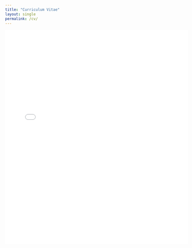 ```yaml
---
title: "Curriculum Vitae"
layout: single
permalink: /cv/
---
```

<embed src="{{ site.baseurl }}/files/ArminBaz_CV.pdf" width="600" height="700" type='application/pdf'> 
<!-- <object data="{{ site.url }}{{ site.baseurl }}/files/ArminBaz_CV.pdf" type="application/pdf" width="100%" height="800px">
  <p>Unable to display PDF file. <a href="{{ site.url }}{{ site.baseurl }}/files/CV.pdf">Download</a> instead.</p>
</object> -->